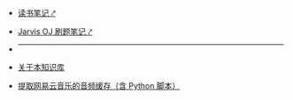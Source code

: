 * [读书笔记 &nearhk;](BookNotes/)
* [Jarvis OJ 刷题笔记 &nearhk;](JarvisOJ/)

* <hr style="border: solid #eee; border-width: 0 0 1px 0;">

* [关于本知识库](/)
* [提取网易云音乐的音频缓存（含 Python 脚本）](/Weiming/提取网易云音乐缓存.md)

